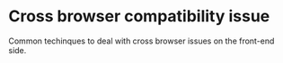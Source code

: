 # Cross browser compatibility issue

Common techinques to deal with cross browser issues on the front-end side.
